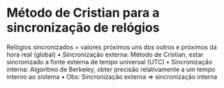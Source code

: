 # Método de Cristian para a sincronização de relógios
 Relógios sincronizados = valores próximos uns dos outros e próximos da hora real (global) • Sincronização externa: Método de Cristian, estar sincronizado a fonte externa de tempo universal (UTC) • Sincronização interna: Algoritmo de Berkeley, obter precisão relativamente a um tempo interno ao sistema • Obs: Sincronização externa ⇒ sincronização interna
